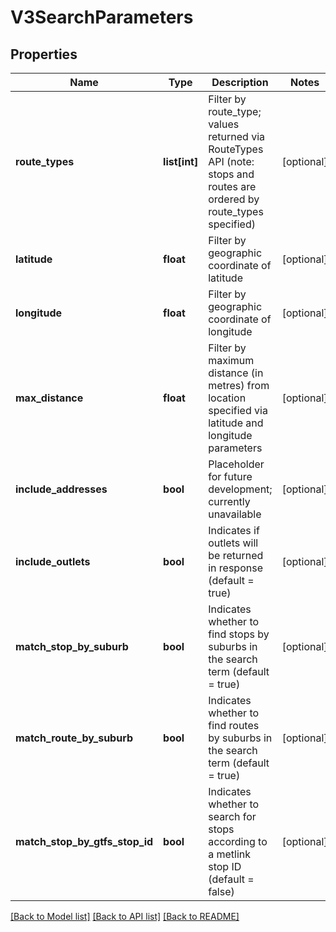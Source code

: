 # V3SearchParameters

## Properties
Name | Type | Description | Notes
------------ | ------------- | ------------- | -------------
**route_types** | **list[int]** | Filter by route_type; values returned via RouteTypes API (note: stops and routes are ordered by route_types specified) | [optional] 
**latitude** | **float** | Filter by geographic coordinate of latitude | [optional] 
**longitude** | **float** | Filter by geographic coordinate of longitude | [optional] 
**max_distance** | **float** | Filter by maximum distance (in metres) from location specified via latitude and longitude parameters | [optional] 
**include_addresses** | **bool** | Placeholder for future development; currently unavailable | [optional] 
**include_outlets** | **bool** | Indicates if outlets will be returned in response (default &#x3D; true) | [optional] 
**match_stop_by_suburb** | **bool** | Indicates whether to find stops by suburbs in the search term (default &#x3D; true) | [optional] 
**match_route_by_suburb** | **bool** | Indicates whether to find routes by suburbs in the search term (default &#x3D; true) | [optional] 
**match_stop_by_gtfs_stop_id** | **bool** | Indicates whether to search for stops according to a metlink stop ID (default &#x3D; false) | [optional] 

[[Back to Model list]](../README.md#documentation-for-models) [[Back to API list]](../README.md#documentation-for-api-endpoints) [[Back to README]](../README.md)

